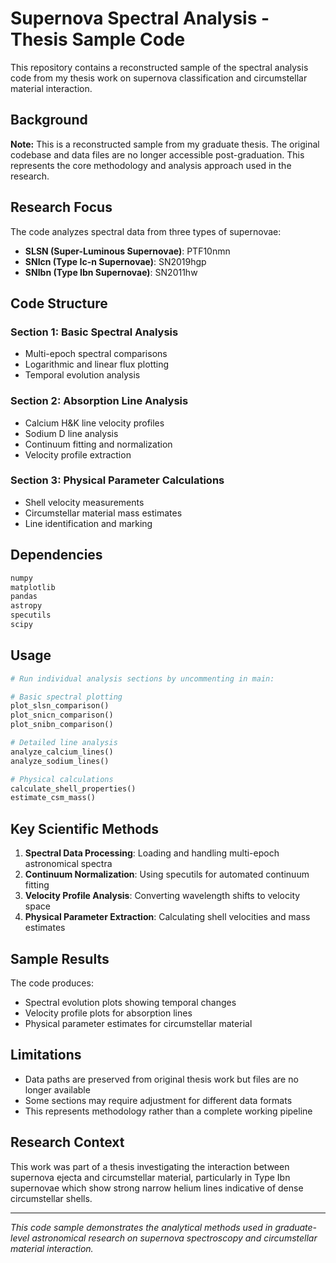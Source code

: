 # Supernova Spectral Analysis - Thesis Sample Code

This repository contains a reconstructed sample of the spectral analysis code from my thesis work on supernova classification and circumstellar material interaction.

## Background

**Note:** This is a reconstructed sample from my graduate thesis. The original codebase and data files are no longer accessible post-graduation. This represents the core methodology and analysis approach used in the research.

## Research Focus

The code analyzes spectral data from three types of supernovae:
- **SLSN (Super-Luminous Supernovae)**: PTF10nmn
- **SNIcn (Type Ic-n Supernovae)**: SN2019hgp  
- **SNIbn (Type Ibn Supernovae)**: SN2011hw

## Code Structure

### Section 1: Basic Spectral Analysis
- Multi-epoch spectral comparisons
- Logarithmic and linear flux plotting
- Temporal evolution analysis

### Section 2: Absorption Line Analysis
- Calcium H&K line velocity profiles
- Sodium D line analysis
- Continuum fitting and normalization
- Velocity profile extraction

### Section 3: Physical Parameter Calculations
- Shell velocity measurements
- Circumstellar material mass estimates
- Line identification and marking

## Dependencies

```python
numpy
matplotlib
pandas
astropy
specutils
scipy
```

## Usage

```python
# Run individual analysis sections by uncommenting in main:

# Basic spectral plotting
plot_slsn_comparison()
plot_snicn_comparison() 
plot_snibn_comparison()

# Detailed line analysis
analyze_calcium_lines()
analyze_sodium_lines()

# Physical calculations
calculate_shell_properties()
estimate_csm_mass()
```

## Key Scientific Methods

1. **Spectral Data Processing**: Loading and handling multi-epoch astronomical spectra
2. **Continuum Normalization**: Using specutils for automated continuum fitting
3. **Velocity Profile Analysis**: Converting wavelength shifts to velocity space
4. **Physical Parameter Extraction**: Calculating shell velocities and mass estimates

## Sample Results

The code produces:
- Spectral evolution plots showing temporal changes
- Velocity profile plots for absorption lines
- Physical parameter estimates for circumstellar material

## Limitations

- Data paths are preserved from original thesis work but files are no longer available
- Some sections may require adjustment for different data formats
- This represents methodology rather than a complete working pipeline

## Research Context

This work was part of a thesis investigating the interaction between supernova ejecta and circumstellar material, particularly in Type Ibn supernovae which show strong narrow helium lines indicative of dense circumstellar shells.

---

*This code sample demonstrates the analytical methods used in graduate-level astronomical research on supernova spectroscopy and circumstellar material interaction.*